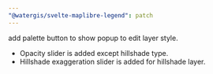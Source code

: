 ```yaml
---
"@watergis/svelte-maplibre-legend": patch
---
```


add palette button to show popup to edit layer style.

- Opacity slider is added except hillshade type.
- Hillshade exaggeration slider is added for hillshade layer.
